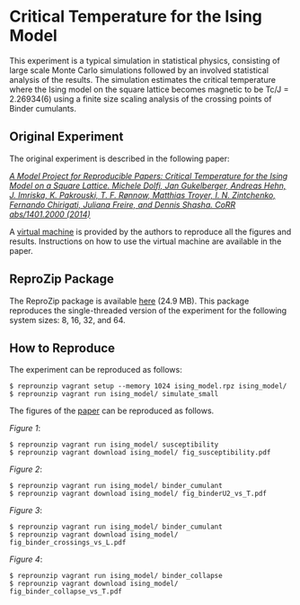 Critical Temperature for the Ising Model
========================================

This experiment is a typical simulation in statistical physics, consisting of large scale Monte Carlo simulations followed by an involved statistical analysis of the results. The simulation estimates the critical temperature where the Ising model on the square lattice becomes magnetic to be Tc/J = 2.26934(6) using a finite size scaling analysis of the crossing points of Binder cumulants.

Original Experiment
-------------------

The original experiment is described in the following paper:

[*A Model Project for Reproducible Papers: Critical Temperature for the Ising Model on a Square Lattice. Michele Dolfi, Jan Gukelberger, Andreas Hehn, J. Imriska, K. Pakrouski, T. F. Rønnow, Matthias Troyer, I. N. Zintchenko, Fernando Chirigati, Juliana Freire, and Dennis Shasha. CoRR abs/1401.2000 (2014)*](http://arxiv.org/abs/1401.2000)

A [virtual machine](http://archive.comp-phys.org/provenance_challenge/provenance_machine.ova) is provided by the authors to reproduce all the figures and results. Instructions on how to use the virtual machine are available in the paper.

ReproZip Package
----------------

The ReproZip package is available [here](https://nyu.box.com/s/03umg9hclll9qkq0omxcf6r0vrf4eg3m) (24.9 MB). This package reproduces the single-threaded version of the experiment for the following system sizes: 8, 16, 32, and 64.

How to Reproduce
----------------

The experiment can be reproduced as follows:

    $ reprounzip vagrant setup --memory 1024 ising_model.rpz ising_model/
    $ reprounzip vagrant run ising_model/ simulate_small
    
The figures of the [paper](http://arxiv.org/abs/1401.2000) can be reproduced as follows.

*Figure 1*:

    $ reprounzip vagrant run ising_model/ susceptibility
    $ reprounzip vagrant download ising_model/ fig_susceptibility.pdf
    
*Figure 2*:

    $ reprounzip vagrant run ising_model/ binder_cumulant
    $ reprounzip vagrant download ising_model/ fig_binderU2_vs_T.pdf
    
*Figure 3*:

    $ reprounzip vagrant run ising_model/ binder_cumulant
    $ reprounzip vagrant download ising_model/ fig_binder_crossings_vs_L.pdf
    
*Figure 4*:

    $ reprounzip vagrant run ising_model/ binder_collapse
    $ reprounzip vagrant download ising_model/ fig_binder_collapse_vs_T.pdf
